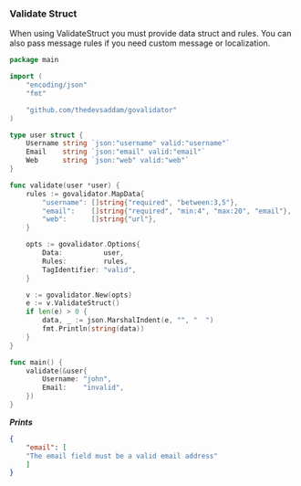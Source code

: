 

### Validate Struct

When using ValidateStruct you must provide data struct and rules. You can also pass message rules if you need custom message or localization.

```go
package main

import (
	"encoding/json"
	"fmt"

	"github.com/thedevsaddam/govalidator"
)

type user struct {
	Username string `json:"username" valid:"username"`
	Email    string `json:"email" valid:"email"`
	Web      string `json:"web" valid:"web"`
}

func validate(user *user) {
	rules := govalidator.MapData{
		"username": []string{"required", "between:3,5"},
		"email":    []string{"required", "min:4", "max:20", "email"},
		"web":      []string{"url"},
	}

	opts := govalidator.Options{
		Data:          user,
		Rules:         rules,
		TagIdentifier: "valid",
	}

	v := govalidator.New(opts)
	e := v.ValidateStruct()
	if len(e) > 0 {
		data, _ := json.MarshalIndent(e, "", "  ")
		fmt.Println(string(data))
	}
}

func main() {
	validate(&user{
		Username: "john",
		Email:    "invalid",
	})
}
```
***Prints***
```json
{
	"email": [
	"The email field must be a valid email address"
	]
}
```
